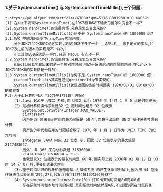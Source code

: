 #### 1.关于 System.nanoTime() 与 System.currentTimeMillis(),三个问题:
	* https://yq.aliyun.com/articles/67089?spm=5176.8091938.0.0.eWP39h
	(1).在mac下发现System.nanoTime()在JDK7和JDK8下输出的值怎么完全不一样?
	(2).System.nanoTime()的值很奇怪,究竟是怎么算出来的?
	(3).System.currentTimeMillis()为何不是 System.nanoTime()的 1000000 倍?
	1.1.MAC 不同JDK版本下nanoTime实现异同:
		分析JDK7和JDK8的C语言实现,发现JDK8下多了一个 __APPLE__ 宏下定义的实现,和JDK7及之前的版本的实现是不一样的.
		不过其他BSD系统是一样的.只是 MacOC 有点不一样
	1.2.System.nanoTime()的值很奇怪,究竟是怎么算出来的?
		nanoTime其实算出来的是一个相对的时间,相对于系统启动的时候的时间(在linux下JDK7和JDK8的实现都是一样的)
	1.3.System.currentTimeMillis()为何不是 System.nanoTime()的 1000000 倍:
		currentTimeMillis其实是通过gettimeofday来实现的.
		System.currentTimeMillis()就是返回的当前时间距离 1970/01/01 08:00:00 的毫秒数
	P.S:为什么计算时间从 "1970年1月1日" 开始?
		(1).Java 起源于 UNIX 系统,而 UNIX 认为 1970 年 1 月 1 日 0 点是时间纪元;
		(2).最初计算机操作系统是32 位,而时间也是用 32 位表示
			System.out.println(Integer.MAX_VALUE);
			2147483647
			因为用32 位来表示时间的最大间隔是 68 年,而最早出现的 UNIX 操作系统考虑到计算
			机产生的年代和应用的时限综合取了 1970 年 1 月 1 日作为 UNIX TIME 的纪元时间.
			Integer在 JAVA 内用 32 位表 示，因此 32 位能表示的最大值是 2147483647.
			另外1 年 365 天的总秒数是 31536000,
			2147483647/31536000 = 68.1
			也就是说32 位能表示的最长时间是 68 年,而实际上到 2038年 01 月 19 日 03 时 14 分 07 秒,便会到达最大时间
		(3).至于时间回归的现象相信随着64 为操作系统 的产生逐渐得到解决,因为用 64 位操作系统可以表示到"292,277,026,596年12月4日15时30分08秒"
		(4).System.out.println(new Date(0)),打印出来的时间是8点而非0点
			存在系统时间和本地时间的问题,其实系统时间依然是0点,不过跟你所在时区有关.

